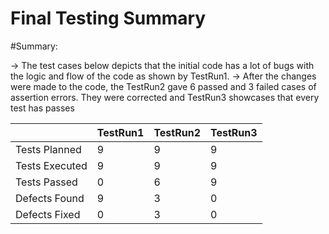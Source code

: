 # Final Testing Summary

#Summary: 

-> The test cases below depicts that the initial code has a lot of bugs with the logic and flow of the code as shown by TestRun1.
-> After the changes were made to the code, the TestRun2 gave 6 passed and 3 failed cases of assertion errors. They were corrected and TestRun3 showcases that every test has passes

|  | TestRun1 | TestRun2 | TestRun3 |
|---|---| --- | --- |
| Tests Planned | 9 | 9 | 9 |
| Tests Executed | 9 | 9 | 9 |
| Tests Passed | 0 | 6 | 9 |
| Defects Found | 9 | 3 | 0 |
| Defects Fixed | 0 | 3 | 0 |

